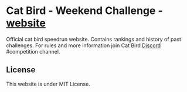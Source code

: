 # Cat Bird - Weekend Challenge - [website](https://weekendchallenge.github.io/)

Official cat bird speedrun website. Contains rankings and history of past challenges.
For rules and more information join Cat Bird [Discord](https://discord.gg/jGsbdTr) #competition channel.

## License
This website is under MIT License.
